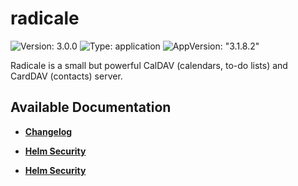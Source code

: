 # radicale

![Version: 3.0.0](https://img.shields.io/badge/Version-3.0.0-informational?style=flat-square) ![Type: application](https://img.shields.io/badge/Type-application-informational?style=flat-square) ![AppVersion: "3.1.8.2"](https://img.shields.io/badge/AppVersion-"3.1.8.2"-informational?style=flat-square)

Radicale is a small but powerful CalDAV (calendars, to-do lists) and CardDAV (contacts) server.

## Available Documentation

- [**Changelog**](CHANGELOG)

- [**Helm Security**](container-security)

- [**Helm Security**](helm-security)

